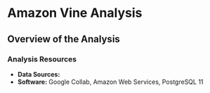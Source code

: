 # Amazon Vine Analysis

## Overview of the Analysis

### Analysis Resources
* **Data Sources:** 
* **Software:** Google Collab, Amazon Web Services, PostgreSQL 11

